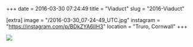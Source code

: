 +++
date = 2016-03-30 07:24:49
title = "Viaduct"
slug = "2016-Viaduct"

[extra]
image = "/2016-03-30_07-24-49_UTC.jpg"
instagram = "https://instagram.com/p/BDkZYA6IIH3"
location = "Truro, Cornwall"
+++

<img src="/2016-03-30_07-24-49_UTC.jpg" />
